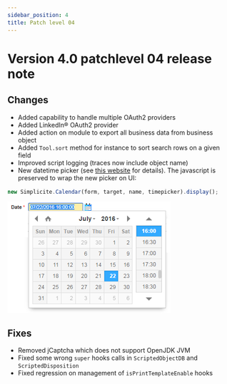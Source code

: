 ```yaml
---
sidebar_position: 4
title: Patch level 04
---
```


Version 4.0 patchlevel 04 release note
======================================

Changes
-------

- Added capability to handle multiple OAuth2 providers
- Added LinkedIn&reg; OAuth2 provider
- Added action on module to export all business data from business object
- Added `Tool.sort` method for instance to sort search rows on a given field
- Improved script logging (traces now include object name)
- New datetime picker (see [this website](http://xdsoft.net/jqplugins/datetimepicker) for details). The javascript is preserved to wrap the new picker on UI:
```javascript
new Simplicite.Calendar(form, target, name, timepicker).display();
```
![jquery.datetimepicker](img/releasenote-patchlevel-04/datetimepicker.png)

Fixes
-----

- Removed jCaptcha which does not support OpenJDK JVM
- Fixed some wrong `super` hooks calls in `ScriptedObjectDB` and `ScriptedDisposition`
- Fixed regression on management of `isPrintTemplateEnable` hooks